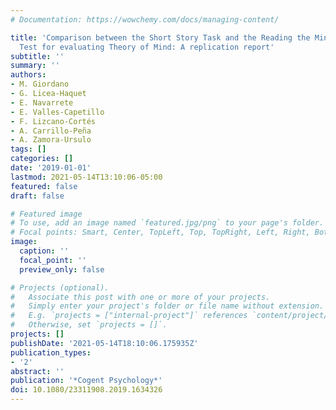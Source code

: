 ```yaml
---
# Documentation: https://wowchemy.com/docs/managing-content/

title: 'Comparison between the Short Story Task and the Reading the Mind in the Eyes
  Test for evaluating Theory of Mind: A replication report'
subtitle: ''
summary: ''
authors:
- M. Giordano
- G. Licea-Haquet
- E. Navarrete
- E. Valles-Capetillo
- F. Lizcano-Cortés
- A. Carrillo-Peña
- A. Zamora-Ursulo
tags: []
categories: []
date: '2019-01-01'
lastmod: 2021-05-14T13:10:06-05:00
featured: false
draft: false

# Featured image
# To use, add an image named `featured.jpg/png` to your page's folder.
# Focal points: Smart, Center, TopLeft, Top, TopRight, Left, Right, BottomLeft, Bottom, BottomRight.
image:
  caption: ''
  focal_point: ''
  preview_only: false

# Projects (optional).
#   Associate this post with one or more of your projects.
#   Simply enter your project's folder or file name without extension.
#   E.g. `projects = ["internal-project"]` references `content/project/deep-learning/index.md`.
#   Otherwise, set `projects = []`.
projects: []
publishDate: '2021-05-14T18:10:06.175935Z'
publication_types:
- '2'
abstract: ''
publication: '*Cogent Psychology*'
doi: 10.1080/23311908.2019.1634326
---
```

